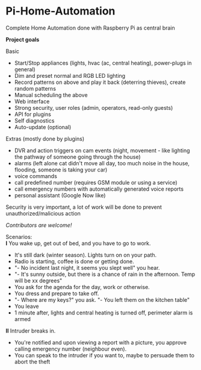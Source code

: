Pi-Home-Automation
==================

Complete Home Automation done with Raspberry Pi as central brain

  
**Project goals**
  
Basic
- Start/Stop appliances (lights, hvac (ac, central heating), power-plugs in general)
- Dim and preset normal and RGB LED lighting
- Record patterns on above and play it back (deterring thieves), create random patterns
- Manual scheduling the above
- Web interface 
- Strong security, user roles (admin, operators, read-only guests)
- API for plugins
- Self diagnostics 
- Auto-update (optional)
  

Extras (mostly done by plugins)
- DVR and action triggers on cam events (night, movement - like lighting the pathway of someone going through the house)
- alarms (left alone cat didn't move all day, too much noise in the house, flooding, someone is taking your car)
- voice commands
- call predefined number (requires GSM module or using a service)
- call emergency numbers with automatically generated voice reports
- personal assistant (Google Now like)
  
Security is very important, a lot of work will be done to prevent unauthorized/malicious action
  
*Contributors are welcome!*
  
Scenarios:  
**I**
You wake up, get out of bed, and you have to go to work. 
- It's still dark (winter season). Lights turn on on your path.
- Radio is starting, coffee is done or getting done.
- "- No incident last night, it seems you slept well" you hear.
- "- It's sunny outside, but there is a chance of rain in the afternoon. Temp will be xx degrees"
- You ask for the agenda for the day, work or otherwise.
- You dress and prepare to take off.
- "- Where are my keys?" you ask. "- You left them on the kitchen table"
- You leave
- 1 minute after, lights and central heating is turned off, perimeter alarm is armed
  

**II**
Intruder breaks in. 
- You're notified and upon viewing a report with a picture, you approve calling emergency number (neighbour even).
- You can speak to the intruder if you want to, maybe to persuade them to abort the theft
